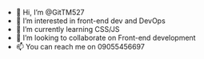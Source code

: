 - 👋 Hi, I’m @GitTM527
- 👀 I’m interested in front-end dev and DevOps
- 🌱 I’m currently learning CSS/JS
- 💞️ I’m looking to collaborate on Front-end development 
- 📫 You can reach me on 09055456697

<!---
GitTM527/GitTM527 is a ✨ special ✨ repository because its `README.md` (this file) appears on your GitHub profile.
You can click the Preview link to take a look at your changes.
--->
